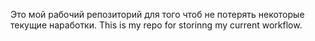 Это мой рабочий репозиторий для того чтоб не потерять некоторые текущие наработки.
This is my repo for storinng my current workflow.
